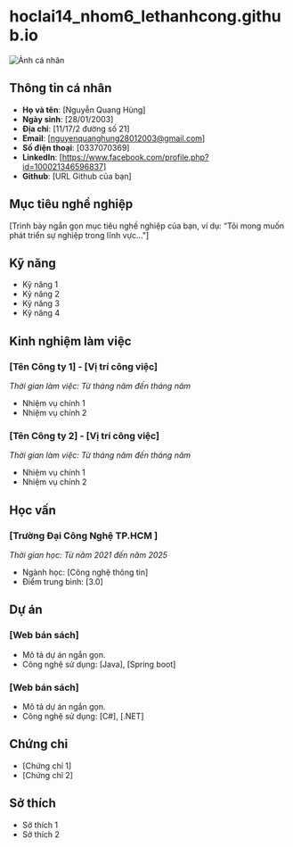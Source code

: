 # hoclai14_nhom6_lethanhcong.github.io
![Ảnh cá nhân](https://github.com/hungbitcoinrich/hoclai14_nhom6_nguyenquanghung.github.io/blob/main/461726250_1742601986483301_5649883732697049446_n.jpg)

## Thông tin cá nhân
- **Họ và tên**: [Nguyễn Quang Hùng]
- **Ngày sinh**: [28/01/2003]
- **Địa chỉ**: [11/17/2 đường số 21]
- **Email**: [nguyenquanghung28012003@gmail.com]
- **Số điện thoại**: [0337070369]
- **LinkedIn**: [https://www.facebook.com/profile.php?id=100021346596837]
- **Github**: [URL Github của bạn]

## Mục tiêu nghề nghiệp
[Trình bày ngắn gọn mục tiêu nghề nghiệp của bạn, ví dụ: “Tôi mong muốn phát triển sự nghiệp trong lĩnh vực..."]

## Kỹ năng
- Kỹ năng 1
- Kỹ năng 2
- Kỹ năng 3
- Kỹ năng 4

## Kinh nghiệm làm việc
### [Tên Công ty 1] - [Vị trí công việc]
*Thời gian làm việc: Từ tháng năm đến tháng năm*

- Nhiệm vụ chính 1
- Nhiệm vụ chính 2

### [Tên Công ty 2] - [Vị trí công việc]
*Thời gian làm việc: Từ tháng năm đến tháng năm*

- Nhiệm vụ chính 1
- Nhiệm vụ chính 2

## Học vấn
### [Trường Đại Công Nghệ TP.HCM ]
*Thời gian học: Từ năm 2021 đến năm 2025*
- Ngành học: [Công nghệ thông tin]
- Điểm trung bình: [3.0]

## Dự án
### [Web bán sách]
- Mô tả dự án ngắn gọn.
- Công nghệ sử dụng: [Java], [Spring boot]

### [Web bán sách]
- Mô tả dự án ngắn gọn.
- Công nghệ sử dụng: [C#], [.NET]

## Chứng chỉ
- [Chứng chỉ 1]
- [Chứng chỉ 2]

## Sở thích
- Sở thích 1
- Sở thích 2
